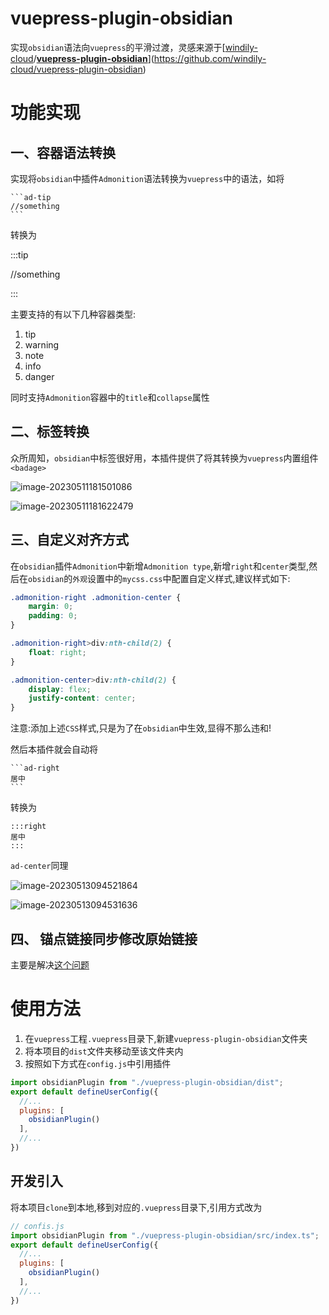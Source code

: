 # vuepress-plugin-obsidian

实现`obsidian`语法向`vuepress`的平滑过渡，灵感来源于[[windily-cloud](https://github.com/windily-cloud)/**[vuepress-plugin-obsidian](https://github.com/windily-cloud/vuepress-plugin-obsidian)**](https://github.com/windily-cloud/vuepress-plugin-obsidian)

# 功能实现

## 一、容器语法转换

实现将`obsidian`中插件`Admonition`语法转换为`vuepress`中的语法，如将

````
```ad-tip
//something
```
````

转换为

:::tip

//something

:::

主要支持的有以下几种容器类型:

1. tip
2. warning
3. note
4. info
5. danger

同时支持`Admonition`容器中的`title`和`collapse`属性

## 二、标签转换

众所周知，`obsidian`中标签很好用，本插件提供了将其转换为`vuepress`内置组件`<badage>`



![image-20230511181501086](https://cdn.jdysya.top/lsky/2023/05/11/1/d54f18ac576c8679.png)



![image-20230511181622479](https://cdn.jdysya.top/lsky/2023/05/11/1/05873071db0bac65.png)

## 三、自定义对齐方式

在`obsidian`插件`Admonition`中新增`Admonition type`,新增`right`和`center`类型,然后在`obsidian`的`外观`设置中的`mycss.css`中配置自定义样式,建议样式如下:

```css
.admonition-right .admonition-center {
    margin: 0;
    padding: 0;
}

.admonition-right>div:nth-child(2) {
    float: right;
}

.admonition-center>div:nth-child(2) {
    display: flex;
    justify-content: center;
}
```

注意:添加上述`CSS`样式,只是为了在`obsidian`中生效,显得不那么违和!

然后本插件就会自动将
````
```ad-right
居中
```
````
转换为
```
:::right
居中
:::
```

`ad-center`同理

![image-20230513094521864](https://cdn.jdysya.top/lsky/2023/05/13/1/209a330a09e3b0e3.png)



![image-20230513094531636](https://cdn.jdysya.top/lsky/2023/05/13/1/ecac787eb65d5ea6.png)

## 四、 锚点链接同步修改原始链接

主要是解决[这个问题](https://github.com/vuepress-theme-hope/vuepress-theme-hope/issues/3130)

# 使用方法

1. 在`vuepress`工程`.vuepress`目录下,新建`vuepress-plugin-obsidian`文件夹
2. 将本项目的`dist`文件夹移动至该文件夹内
3. 按照如下方式在`config.js`中引用插件

```js
import obsidianPlugin from "./vuepress-plugin-obsidian/dist";
export default defineUserConfig({
  //...
  plugins: [
    obsidianPlugin()
  ],
  //...
})
```

## 开发引入

将本项目`clone`到本地,移到对应的`.vuepress`目录下,引用方式改为

```js
// confis.js
import obsidianPlugin from "./vuepress-plugin-obsidian/src/index.ts";
export default defineUserConfig({
  //...
  plugins: [
    obsidianPlugin()
  ],
  //...
})
```
